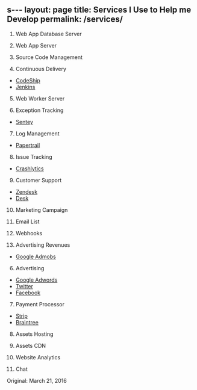 s---
layout: page
title: Services I Use to Help me Develop
permalink: /services/
---

1. Web App Database Server

2. Web App Server

3. Source Code Management

4. Continuous Delivery

- [CodeShip]()
- [Jenkins]()

5. Web Worker Server

6. Exception Tracking

- [Sentey](https://getsentry.com/)

7. Log Management

- [Papertrail](https://papertrailapp.com/L)

8. Issue Tracking

- [Crashlytics]()

9. Customer Support

- [Zendesk]()
- [Desk]()

10. Marketing Campaign

11. Email List

12. Webhooks



5. Advertising Revenues

- [Google Admobs]()

6. Advertising
- [Google Adwords]()
- [Twitter]()
- [Facebook]()

7. Payment Processor
- [Strip]()
- [Braintree]()

8. Assets Hosting

9. Assets CDN

10. Website Analytics

11. Chat





Original: March 21, 2016
